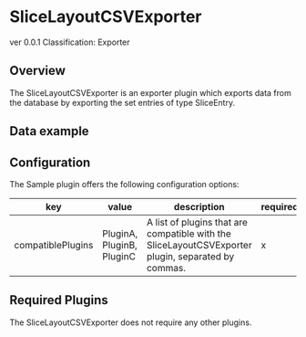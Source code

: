 # SliceLayoutCSVExporter
ver 0.0.1
Classification: Exporter

Overview
-----
The SliceLayoutCSVExporter is an exporter plugin which exports data from the database by exporting the set entries of type SliceEntry.

Data example
-----

Configuration
-----
The Sample plugin offers the following configuration options:

| key  | value | description | required |
| ------------- | ------------- |  ------------- | ------------- |
| compatiblePlugins | PluginA, PluginB, PluginC | A list of plugins that are compatible with the SliceLayoutCSVExporter plugin, separated by commas. | x

Required Plugins
-----
The SliceLayoutCSVExporter does not require any other plugins.


 